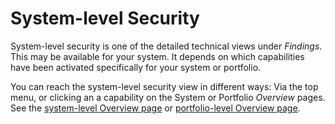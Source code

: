 # System-level Security

System-level security is one of the detailed technical views under *Findings*. This may be available for your system. It depends on which capabilities have been activated specifically for your system or portfolio. 

You can reach the system-level security view in different ways: Via the top menu, or clicking an a capability on the System or Portfolio *Overview* pages. See the [system-level Overview page](system-overview.md#navigating-to-capabilities) or [portfolio-level Overview page](portfolio-overview.md#navigating-to-capabilities).


